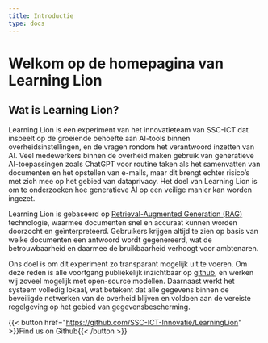 ```yaml
---
title: Introductie
type: docs
---
```


# Welkom op de homepagina van Learning Lion

## Wat is Learning Lion?
Learning Lion is een experiment van het innovatieteam van SSC-ICT dat inspeelt op de groeiende behoefte aan AI-tools binnen overheidsinstellingen, en de vragen rondom het verantwoord inzetten van AI. Veel medewerkers binnen de overheid maken gebruik van generatieve AI-toepassingen zoals ChatGPT voor routine taken als het samenvatten van documenten en het opstellen van e-mails, maar dit brengt echter risico’s met zich mee op het gebied van dataprivacy. Het doel van Learning Lion is om te onderzoeken hoe generatieve AI op een veilige manier kan worden ingezet.

Learning Lion is gebaseerd op [Retrieval-Augmented Generation (RAG)](https://learninglion.nl/docs/RAG/) technologie, waarmee documenten snel en accuraat kunnen worden doorzocht en geïnterpreteerd. Gebruikers krijgen altijd te zien op basis van welke documenten een antwoord wordt gegenereerd, wat de betrouwbaarheid en daarmee de bruikbaarheid verhoogt voor ambtenaren. 

Ons doel is om dit experiment zo transparant mogelijk uit te voeren. Om deze reden is alle voortgang publiekelijk inzichtbaar op [github](https://github.com/SSC-ICT-Innovatie/LearningLion), en werken wij zoveel mogelijk met open-source modellen. Daarnaast werkt het systeem volledig lokaal, wat betekent dat alle gegevens binnen de beveiligde netwerken van de overheid blijven en voldoen aan de vereiste regelgeving op het gebied van gegevensbescherming.


{{< button href="https://github.com/SSC-ICT-Innovatie/LearningLion" >}}Find us on Github{{< /button >}}
 
